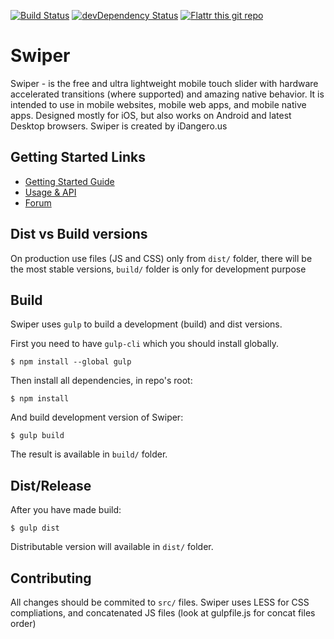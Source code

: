 [![Build Status](https://travis-ci.org/nolimits4web/Swiper.svg?branch=master)](https://travis-ci.org/nolimits4web/Swiper)
[![devDependency Status](https://david-dm.org/nolimits4web/swiper/dev-status.svg)](https://david-dm.org/nolimits4web/swiper#info=devDependencies)
[![Flattr this git repo](http://api.flattr.com/button/flattr-badge-large.png)](https://flattr.com/submit/auto?user_id=nolimits4web&url=https://github.com/nolimits4web/swiper/&title=Framework7&language=JavaScript&tags=github&category=software)

Swiper
==========

Swiper - is the free and ultra lightweight mobile touch slider with hardware accelerated transitions (where supported) and amazing native behavior. It is intended to use in mobile websites, mobile web apps, and mobile native apps. Designed mostly for iOS, but also works on Android and latest Desktop browsers. Swiper is created by iDangero.us

## Getting Started Links
  * [Getting Started Guide](http://www.idangero.us/swiper/get-started/)
  * [Usage & API](http://www.idangero.us/swiper/api/)
  * [Forum](http://www.idangero.us/swiper/forum/)

## Dist vs Build versions

On production use files (JS and CSS) only from `dist/` folder, there will be the most stable versions, `build/` folder is only for development purpose

## Build

Swiper uses `gulp` to build a development (build) and dist versions.

First you need to have `gulp-cli` which you should install globally.

```
$ npm install --global gulp
```

Then install all dependencies, in repo's root:

```
$ npm install
```

And build development version of Swiper:
```
$ gulp build
```

The result is available in `build/` folder.

## Dist/Release

After you have made build:

```
$ gulp dist
```

Distributable version will available in `dist/` folder.

## Contributing

All changes should be commited to `src/` files. Swiper uses LESS for CSS compliations, and concatenated JS files (look at gulpfile.js for concat files order)
